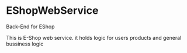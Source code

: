 # EShopWebService

Back-End for EShop

This is E-Shop web service. it holds logic for users products and general bussiness logic
